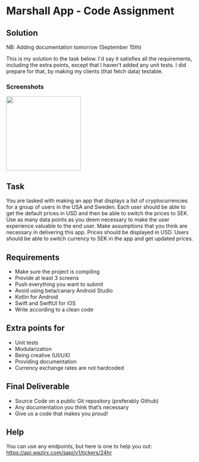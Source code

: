 # Marshall App - Code Assignment

## Solution

NB: Adding documentation tomorrow (September 15th)

This is my solution to the task below. I'd say it satisfies all the requirements, including the extra points, except that I haven't added any unit tests. I did prepare for that, by making my clients (that fetch data) testable.

### Screenshots

<img src="[https://github.com/favicon.ico](https://github.com/user-attachments/assets/ec23b1eb-a7d7-400a-9a95-fc8613bfd587)" width="200">

## Task
You are tasked with making an app that displays a list of cryptocurrencies for a group of users in the USA and Sweden. Each user should be able to get the default prices in USD and then be able to switch the prices to SEK. Use as many data points as you deem necessary to make the user experience valuable to the end user. Make assumptions that you think are necessary in delivering this app. Prices should be displayed in USD. Users should be able to switch currency to SEK in the app and get updated prices.

## Requirements
- Make sure the project is compiling
- Provide at least 3 screens
- Push everything you want to submit
- Avoid using beta/canary Android Studio
- Kotlin for Android
- Swift and SwiftUI for iOS
- Write according to a clean code

## Extra points for
- Unit tests
- Modularization
- Being creative (UI/UX)
- Providing documentation
- Currency exchange rates are not hardcoded

## Final Deliverable
- Source Code on a public Git repository (preferably Github)
- Any documentation you think that’s necessary
- Give us a code that makes you proud!

## Help
You can use any endpoints, but here is one to help you out: https://api.wazirx.com/sapi/v1/tickers/24hr
